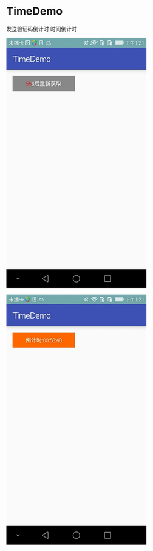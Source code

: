# TimeDemo
发送验证码倒计时
时间倒计时

![](https://github.com/bige-ye/TimeDemo/raw/master/pic/p1.jpg)  

![](https://github.com/bige-ye/TimeDemo/raw/master/pic/p2.jpg)  
